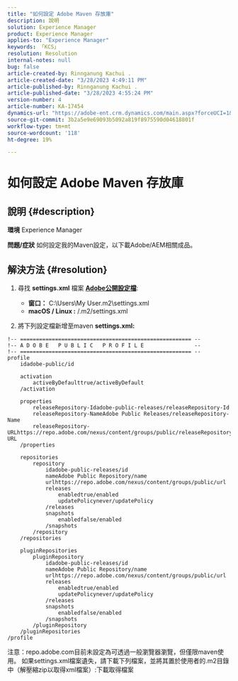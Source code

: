 ```yaml
---
title: "如何設定 Adobe Maven 存放庫"
description: 說明
solution: Experience Manager
product: Experience Manager
applies-to: "Experience Manager"
keywords: 「KCS」
resolution: Resolution
internal-notes: null
bug: false
article-created-by: Rinnganung Kachui .
article-created-date: "3/28/2023 4:49:11 PM"
article-published-by: Rinnganung Kachui .
article-published-date: "3/28/2023 4:55:24 PM"
version-number: 4
article-number: KA-17454
dynamics-url: "https://adobe-ent.crm.dynamics.com/main.aspx?forceUCI=1&pagetype=entityrecord&etn=knowledgearticle&id=a7f92373-88cd-ed11-b597-6045bd006268"
source-git-commit: 3b2a5e9e69093b5092a819f8975590d04618801f
workflow-type: tm+mt
source-wordcount: '118'
ht-degree: 19%

---
```


# 如何設定 Adobe Maven 存放庫

## 說明 {#description}

<b>環境</b>
Experience Manager


<b>問題/症狀</b>
如何設定我的Maven設定，以下載Adobe/AEM相關成品。


## 解決方法 {#resolution}


1. 尋找 <b>settings.xml</b> 檔案 <b>[Adobe公開設定檔](https://repo.adobe.com/index.html)</b>:

   - <b>窗口：</b> C:\Users\My User\.m2\settings.xml
   - <b>macOS / Linux :</b> /.m2/settings.xml
2. 將下列設定檔新增至maven <b>settings.xml:</b>



```
!-- ====================================================== --
!-- A D O B E   P U B L I C   P R O F I L E                --
!-- ====================================================== --
profile
    idadobe-public/id

    activation
        activeByDefaulttrue/activeByDefault
    /activation

    properties
        releaseRepository-Idadobe-public-releases/releaseRepository-Id
        releaseRepository-NameAdobe Public Releases/releaseRepository-Name
        releaseRepository-URLhttps://repo.adobe.com/nexus/content/groups/public/releaseRepository-URL
    /properties

    repositories
        repository
            idadobe-public-releases/id
            nameAdobe Public Repository/name
            urlhttps://repo.adobe.com/nexus/content/groups/public/url
            releases
                enabledtrue/enabled
                updatePolicynever/updatePolicy
            /releases
            snapshots
                enabledfalse/enabled
            /snapshots
        /repository
    /repositories

    pluginRepositories
        pluginRepository
            idadobe-public-releases/id
            nameAdobe Public Repository/name
            urlhttps://repo.adobe.com/nexus/content/groups/public/url
            releases
                enabledtrue/enabled
                updatePolicynever/updatePolicy
            /releases
            snapshots
                enabledfalse/enabled
            /snapshots
        /pluginRepository
    /pluginRepositories
/profile
```


注意：repo.adobe.com目前未設定為可透過一般瀏覽器瀏覽，但僅限maven使用。 如果settings.xml檔案遺失，請下載下列檔案，並將其置於使用者的.m2目錄中（解壓縮zip以取得xml檔案）:下載取得檔案
